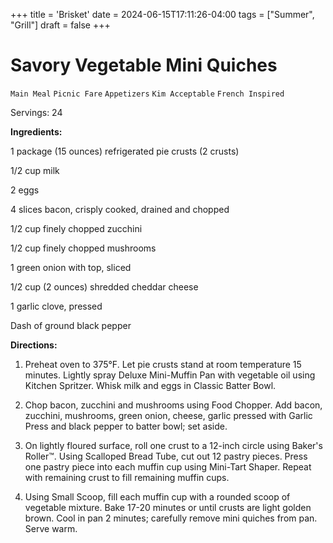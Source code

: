 +++
title = 'Brisket'
date = 2024-06-15T17:11:26-04:00
tags = ["Summer", "Grill"]
draft = false
+++
# Savory Vegetable Mini Quiches

`Main Meal` `Picnic Fare` `Appetizers` `Kim Acceptable` `French Inspired`

Servings: 24      

**Ingredients:** 

1 package (15 ounces) refrigerated pie crusts (2 crusts) 

1/2 cup milk 

2 eggs 

4 slices bacon, crisply cooked, drained and chopped 

1/2 cup finely chopped zucchini 

1/2 cup finely chopped mushrooms 

1 green onion with top, sliced 

1/2 cup (2 ounces) shredded cheddar cheese 

1 garlic clove, pressed 

 Dash of ground black pepper 

 

 **Directions:** 

1. Preheat oven to 375°F. Let pie crusts stand at room temperature 15 minutes. Lightly spray Deluxe Mini-Muffin Pan with vegetable oil using Kitchen Spritzer. Whisk milk and eggs in Classic Batter Bowl. 

 

2. Chop bacon, zucchini and mushrooms using Food Chopper. Add bacon, zucchini, mushrooms, green onion, cheese, garlic pressed with Garlic Press and black pepper to batter bowl; set aside. 

 

3. On lightly floured surface, roll one crust to a 12-inch circle using Baker's Roller™. Using Scalloped Bread Tube, cut out 12 pastry pieces. Press one pastry piece into each muffin cup using Mini-Tart Shaper. Repeat with remaining crust to fill remaining muffin cups. 

 

4. Using Small Scoop, fill each muffin cup with a rounded scoop of vegetable mixture. Bake 17-20 minutes or until crusts are light golden brown. Cool in pan 2 minutes; carefully remove mini quiches from pan. Serve warm. 

 

        
